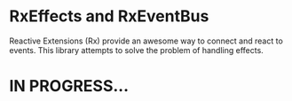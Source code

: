 # RxEffects and RxEventBus

Reactive Extensions (Rx) provide an awesome way to connect and react to events. This library attempts to solve
the problem of handling effects.

# IN PROGRESS...